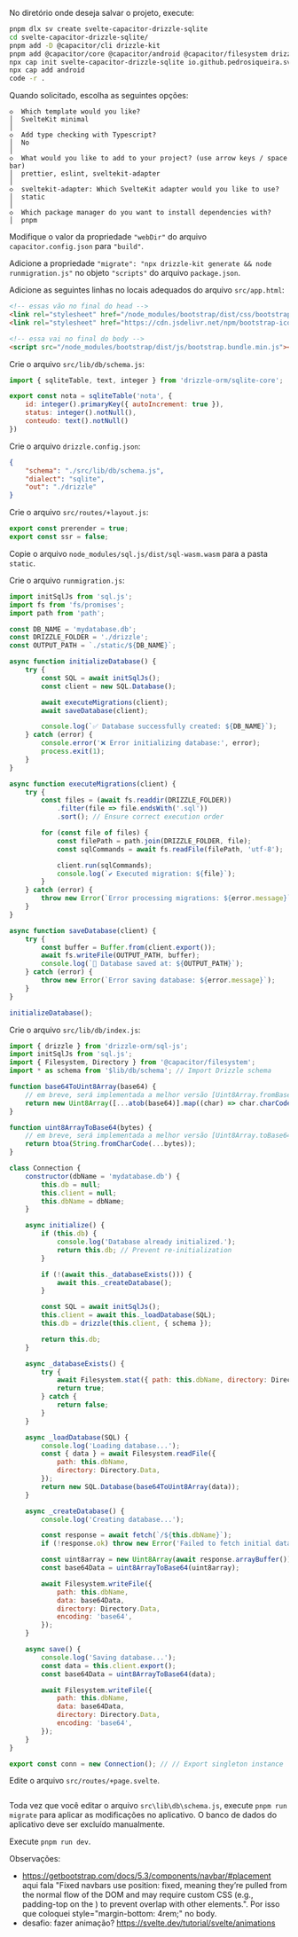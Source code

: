 No diretório onde deseja salvar o projeto, execute:

```sh
pnpm dlx sv create svelte-capacitor-drizzle-sqlite
cd svelte-capacitor-drizzle-sqlite/
pnpm add -D @capacitor/cli drizzle-kit
pnpm add @capacitor/core @capacitor/android @capacitor/filesystem drizzle-orm sql.js bootstrap bootstrap-icons
npx cap init svelte-capacitor-drizzle-sqlite io.github.pedrosiqueira.svelteCapacitorDrizzleSqlite
npx cap add android
code -r .
```

Quando solicitado, escolha as seguintes opções:

```
◇  Which template would you like?
│  SvelteKit minimal
│
◇  Add type checking with Typescript?
│  No
│
◇  What would you like to add to your project? (use arrow keys / space bar)
│  prettier, eslint, sveltekit-adapter
│
◇  sveltekit-adapter: Which SvelteKit adapter would you like to use?
│  static
│
◇  Which package manager do you want to install dependencies with?
│  pnpm
```

Modifique o valor da propriedade `"webDir"` do arquivo `capacitor.config.json` para `"build"`.

Adicione a propriedade `"migrate": "npx drizzle-kit generate && node runmigration.js"` no objeto `"scripts"` do arquivo `package.json`.

Adicione as seguintes linhas no locais adequados do arquivo `src/app.html`:

```html
<!-- essas vão no final do head -->
<link rel="stylesheet" href="/node_modules/bootstrap/dist/css/bootstrap.min.css">
<link rel="stylesheet" href="https://cdn.jsdelivr.net/npm/bootstrap-icons@1.11.3/font/bootstrap-icons.min.css">

<!-- essa vai no final do body -->
<script src="/node_modules/bootstrap/dist/js/bootstrap.bundle.min.js"></script>
```

Crie o arquivo `src/lib/db/schema.js`:

```js
import { sqliteTable, text, integer } from 'drizzle-orm/sqlite-core';

export const nota = sqliteTable('nota', {
	id: integer().primaryKey({ autoIncrement: true }),
	status: integer().notNull(),
	conteudo: text().notNull()
})
```

Crie o arquivo `drizzle.config.json`:

```json
{
    "schema": "./src/lib/db/schema.js",
    "dialect": "sqlite",
    "out": "./drizzle"
}
```

Crie o arquivo `src/routes/+layout.js`:

```js
export const prerender = true;
export const ssr = false;
```

Copie o arquivo `node_modules/sql.js/dist/sql-wasm.wasm` para a pasta `static`.

Crie o arquivo `runmigration.js`:

```js
import initSqlJs from 'sql.js';
import fs from 'fs/promises';
import path from 'path';

const DB_NAME = 'mydatabase.db';
const DRIZZLE_FOLDER = './drizzle';
const OUTPUT_PATH = `./static/${DB_NAME}`;

async function initializeDatabase() {
    try {
        const SQL = await initSqlJs();
        const client = new SQL.Database();

        await executeMigrations(client);
        await saveDatabase(client);

        console.log(`✅ Database successfully created: ${DB_NAME}`);
    } catch (error) {
        console.error('❌ Error initializing database:', error);
        process.exit(1);
    }
}

async function executeMigrations(client) {
    try {
        const files = (await fs.readdir(DRIZZLE_FOLDER))
            .filter(file => file.endsWith('.sql'))
            .sort(); // Ensure correct execution order

        for (const file of files) {
            const filePath = path.join(DRIZZLE_FOLDER, file);
            const sqlCommands = await fs.readFile(filePath, 'utf-8');

            client.run(sqlCommands);
            console.log(`✔ Executed migration: ${file}`);
        }
    } catch (error) {
        throw new Error(`Error processing migrations: ${error.message}`);
    }
}

async function saveDatabase(client) {
    try {
        const buffer = Buffer.from(client.export());
        await fs.writeFile(OUTPUT_PATH, buffer);
        console.log(`💾 Database saved at: ${OUTPUT_PATH}`);
    } catch (error) {
        throw new Error(`Error saving database: ${error.message}`);
    }
}

initializeDatabase();
```

Crie o arquivo `src/lib/db/index.js`:

```js
import { drizzle } from 'drizzle-orm/sql-js';
import initSqlJs from 'sql.js';
import { Filesystem, Directory } from '@capacitor/filesystem';
import * as schema from '$lib/db/schema'; // Import Drizzle schema

function base64ToUint8Array(base64) {
    // em breve, será implementada a melhor versão [Uint8Array.fromBase64()](https://developer.mozilla.org/en-US/docs/Web/JavaScript/Reference/Global_Objects/Uint8Array/fromBase64)
    return new Uint8Array([...atob(base64)].map((char) => char.charCodeAt(0)));
}

function uint8ArrayToBase64(bytes) {
    // em breve, será implementada a melhor versão [Uint8Array.toBase64()](https://developer.mozilla.org/en-US/docs/Web/JavaScript/Reference/Global_Objects/Uint8Array/toBase64)
    return btoa(String.fromCharCode(...bytes));
}

class Connection {
    constructor(dbName = 'mydatabase.db') {
        this.db = null;
        this.client = null;
        this.dbName = dbName;
    }

    async initialize() {
        if (this.db) {
            console.log('Database already initialized.');
            return this.db; // Prevent re-initialization
        }

        if (!(await this._databaseExists())) {
            await this._createDatabase();
        }

        const SQL = await initSqlJs();
        this.client = await this._loadDatabase(SQL);
        this.db = drizzle(this.client, { schema });

        return this.db;
    }

    async _databaseExists() {
        try {
            await Filesystem.stat({ path: this.dbName, directory: Directory.Data });
            return true;
        } catch {
            return false;
        }
    }

    async _loadDatabase(SQL) {
        console.log('Loading database...');
        const { data } = await Filesystem.readFile({
            path: this.dbName,
            directory: Directory.Data,
        });
        return new SQL.Database(base64ToUint8Array(data));
    }

    async _createDatabase() {
        console.log('Creating database...');

        const response = await fetch(`/${this.dbName}`);
        if (!response.ok) throw new Error('Failed to fetch initial database file.');

        const uint8array = new Uint8Array(await response.arrayBuffer());
        const base64Data = uint8ArrayToBase64(uint8array);

        await Filesystem.writeFile({
            path: this.dbName,
            data: base64Data,
            directory: Directory.Data,
            encoding: 'base64',
        });
    }

    async save() {
        console.log('Saving database...');
        const data = this.client.export();
        const base64Data = uint8ArrayToBase64(data);

        await Filesystem.writeFile({
            path: this.dbName,
            data: base64Data,
            directory: Directory.Data,
            encoding: 'base64',
        });
    }
}

export const conn = new Connection(); // // Export singleton instance
```

Edite o arquivo `src/routes/+page.svelte`.

```svelte

```

Toda vez que você editar o arquivo `src\lib\db\schema.js`, execute `pnpm run migrate` para aplicar as modificações no aplicativo. O banco de dados do aplicativo deve ser excluído manualmente.

Execute `pnpm run dev`.








Observações:

- https://getbootstrap.com/docs/5.3/components/navbar/#placement aqui fala "Fixed navbars use position: fixed, meaning they’re pulled from the normal flow of the DOM and may require custom CSS (e.g., padding-top on the <body>) to prevent overlap with other elements.". Por isso que coloquei style="margin-bottom: 4rem;" no body.
- desafio: fazer animação? https://svelte.dev/tutorial/svelte/animations